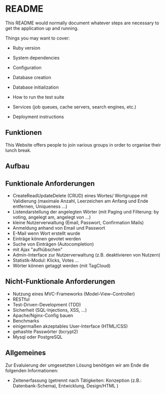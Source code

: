 # README

This README would normally document whatever steps are necessary to get the
application up and running.

Things you may want to cover:

* Ruby version

* System dependencies

* Configuration

* Database creation

* Database initialization

* How to run the test suite

* Services (job queues, cache servers, search engines, etc.)

* Deployment instructions

Funktionen
--------------
This Website offers people to join various groups in order to organise their lunch break. 

Aufbau 
-


Funktionale Anforderungen
-------------------------

* CreateReadUpdateDelete (CRUD) eines Wortes/ Wortgruppe mit
  Validierung (maximale Anzahl, Leerzeichen am Anfang und Ende
  entfernen, Uniqueness ...)
* Listendarstellung der angelegten Wörter (mit Paging und Filterung:
  by voting, angelegt am, angelegt von ...)
* kleine Nutzerverwaltung (Email, Passwort, Confirmation Mails)
* Anmeldung anhand von Email und Passwort
* E-Mail wenn Wort erstellt wurde
* Einträge können gevotet werden
* Suche von Einträgen (Autocompletion)
* mit Ajax "aufhübschen"
* Admin-Interface zur Nutzerverwaltung (z.B. deaktivieren von Nutzern)
* Statistik-Modul: Klicks, Votes ...
* Wörter können getaggt werden (mit TagCloud)

Nicht-Funktionale Anforderungen
------------------------------

* Nutzung eines MVC-Frameworks (Model-View-Controller)
* RESTful
* Test-Driven-Development (TDD)
* Sicherheit (SQL-Injections, XSS, ...)
* Apache/Nginx-Config bauen
* Benchmarks
* einigermaßen akzeptables User-Interface (HTML/CSS)
* gehashte Passwörter (bcrypt2)
* Mysql oder PostgreSQL

Allgemeines
-----------

Zur Evaluierung der umgesetzten Lösung benötigen wir am Ende die
folgenden Informationen:

* Zeitenerfassung (getrennt nach Tätigkeiten: Konzeption (z.B.: Datenbank-Schema), Entwicklung, Design/HTML )
